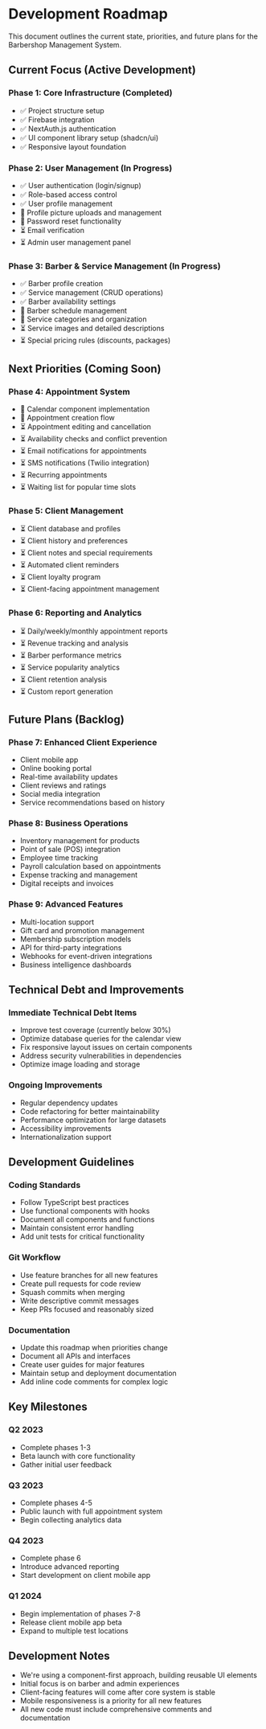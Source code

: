 # Development Roadmap

This document outlines the current state, priorities, and future plans for the Barbershop Management System.

## Current Focus (Active Development)

### Phase 1: Core Infrastructure (Completed)
- ✅ Project structure setup
- ✅ Firebase integration
- ✅ NextAuth.js authentication
- ✅ UI component library setup (shadcn/ui)
- ✅ Responsive layout foundation

### Phase 2: User Management (In Progress)
- ✅ User authentication (login/signup)
- ✅ Role-based access control
- ✅ User profile management
- 🔄 Profile picture uploads and management
- 🔄 Password reset functionality
- ⏳ Email verification
- ⏳ Admin user management panel

### Phase 3: Barber & Service Management (In Progress)
- ✅ Barber profile creation
- ✅ Service management (CRUD operations)
- ✅ Barber availability settings
- 🔄 Barber schedule management
- 🔄 Service categories and organization
- ⏳ Service images and detailed descriptions
- ⏳ Special pricing rules (discounts, packages)

## Next Priorities (Coming Soon)

### Phase 4: Appointment System
- 🔄 Calendar component implementation
- 🔄 Appointment creation flow
- ⏳ Appointment editing and cancellation
- ⏳ Availability checks and conflict prevention
- ⏳ Email notifications for appointments
- ⏳ SMS notifications (Twilio integration)
- ⏳ Recurring appointments
- ⏳ Waiting list for popular time slots

### Phase 5: Client Management
- ⏳ Client database and profiles
- ⏳ Client history and preferences
- ⏳ Client notes and special requirements
- ⏳ Automated client reminders
- ⏳ Client loyalty program
- ⏳ Client-facing appointment management

### Phase 6: Reporting and Analytics
- ⏳ Daily/weekly/monthly appointment reports
- ⏳ Revenue tracking and analysis
- ⏳ Barber performance metrics
- ⏳ Service popularity analytics
- ⏳ Client retention analysis
- ⏳ Custom report generation

## Future Plans (Backlog)

### Phase 7: Enhanced Client Experience
- Client mobile app
- Online booking portal
- Real-time availability updates
- Client reviews and ratings
- Social media integration
- Service recommendations based on history

### Phase 8: Business Operations
- Inventory management for products
- Point of sale (POS) integration
- Employee time tracking
- Payroll calculation based on appointments
- Expense tracking and management
- Digital receipts and invoices

### Phase 9: Advanced Features
- Multi-location support
- Gift card and promotion management
- Membership subscription models
- API for third-party integrations
- Webhooks for event-driven integrations
- Business intelligence dashboards

## Technical Debt and Improvements

### Immediate Technical Debt Items
- Improve test coverage (currently below 30%)
- Optimize database queries for the calendar view
- Fix responsive layout issues on certain components
- Address security vulnerabilities in dependencies
- Optimize image loading and storage

### Ongoing Improvements
- Regular dependency updates
- Code refactoring for better maintainability
- Performance optimization for large datasets
- Accessibility improvements
- Internationalization support

## Development Guidelines

### Coding Standards
- Follow TypeScript best practices
- Use functional components with hooks
- Document all components and functions
- Maintain consistent error handling
- Add unit tests for critical functionality

### Git Workflow
- Use feature branches for all new features
- Create pull requests for code review
- Squash commits when merging
- Write descriptive commit messages
- Keep PRs focused and reasonably sized

### Documentation
- Update this roadmap when priorities change
- Document all APIs and interfaces
- Create user guides for major features
- Maintain setup and deployment documentation
- Add inline code comments for complex logic

## Key Milestones

### Q2 2023
- Complete phases 1-3
- Beta launch with core functionality
- Gather initial user feedback

### Q3 2023
- Complete phases 4-5
- Public launch with full appointment system
- Begin collecting analytics data

### Q4 2023
- Complete phase 6
- Introduce advanced reporting
- Start development on client mobile app

### Q1 2024
- Begin implementation of phases 7-8
- Release client mobile app beta
- Expand to multiple test locations

## Development Notes

- We're using a component-first approach, building reusable UI elements
- Initial focus is on barber and admin experiences
- Client-facing features will come after core system is stable
- Mobile responsiveness is a priority for all new features
- All new code must include comprehensive comments and documentation